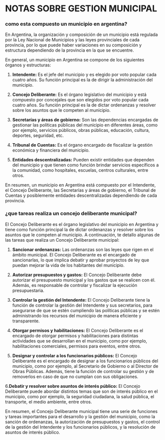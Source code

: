 # NOTAS SOBRE GESTION MUNICIPAL

### como esta compuesto un municipio en argentina?

En Argentina, la organización y composición de un municipio está regulada por la Ley Nacional de Municipios y las leyes provinciales de cada provincia, por lo que puede haber variaciones en su composición y estructura dependiendo de la provincia en la que se encuentre.

En general, un municipio en Argentina se compone de los siguientes órganos y estructuras:

1. **Intendente:** Es el jefe del municipio y es elegido por voto popular cada cuatro años. Su función principal es la de dirigir la administración del municipio.

2. **Concejo Deliberante:** Es el órgano legislativo del municipio y está compuesto por concejales que son elegidos por voto popular cada cuatro años. Su función principal es la de dictar ordenanzas y resolver sobre los asuntos que le competen al municipio.

3. **Secretarías y áreas de gobierno:** Son las dependencias encargadas de gestionar las políticas públicas del municipio en diferentes áreas, como por ejemplo, servicios públicos, obras públicas, educación, cultura, deportes, seguridad, etc.

4. **Tribunal de Cuentas:** Es el órgano encargado de fiscalizar la gestión económica y financiera del municipio.

5. **Entidades descentralizadas:** Pueden existir entidades que dependen del municipio y que tienen como función brindar servicios específicos a la comunidad, como hospitales, escuelas, centros culturales, entre otros.

En resumen, un municipio en Argentina está compuesto por el Intendente, el Concejo Deliberante, las Secretarías y áreas de gobierno, el Tribunal de Cuentas y posiblemente entidades descentralizadas dependiendo de cada provincia.

### ¿que tareas realiza un concejo deliberante municipal?

El Concejo Deliberante es el órgano legislativo del municipio en Argentina y tiene como función principal la de dictar ordenanzas y resolver sobre los asuntos que le competen al municipio. A continuación, te detallo algunas de las tareas que realiza un Concejo Deliberante municipal:

1. **Sancionar ordenanzas:** Las ordenanzas son las leyes que rigen en el ámbito municipal. El Concejo Deliberante es el encargado de sancionarlas, lo que implica debatir y aprobar proyectos de ley que puedan mejorar la vida de los habitantes del municipio.

2. **Autorizar presupuestos y gastos:** El Concejo Deliberante debe autorizar el presupuesto municipal y los gastos que se realicen con él. Además, es responsable de controlar y fiscalizar la ejecución presupuestaria.

3. **Controlar la gestión del Intendente:** El Concejo Deliberante tiene la función de controlar la gestión del Intendente y sus secretarios, para asegurarse de que se estén cumpliendo las políticas públicas y se estén administrando los recursos del municipio de manera eficiente y transparente.

4. **Otorgar permisos y habilitaciones:** El Concejo Deliberante es el encargado de otorgar permisos y habilitaciones para distintas actividades que se desarrollan en el municipio, como por ejemplo, habilitaciones comerciales, permisos para eventos, entre otros.

5. **Designar y controlar a los funcionarios públicos:** El Concejo Deliberante es el encargado de designar a los funcionarios públicos del municipio, como por ejemplo, al Secretario de Gobierno o al Director de Obras Públicas. Además, tiene la función de controlar su gestión y de removerlos en caso de que no cumplan con sus obligaciones.

6.**Debatir y resolver sobre asuntos de interés público:** El Concejo Deliberante puede abordar distintos temas que son de interés público en el municipio, como por ejemplo, la seguridad ciudadana, la salud pública, el transporte, el medio ambiente, entre otros.

En resumen, el Concejo Deliberante municipal tiene una serie de funciones y tareas importantes para el desarrollo y la gestión del municipio, como la sanción de ordenanzas, la autorización de presupuestos y gastos, el control de la gestión del Intendente y los funcionarios públicos, y la resolución de asuntos de interés público.
